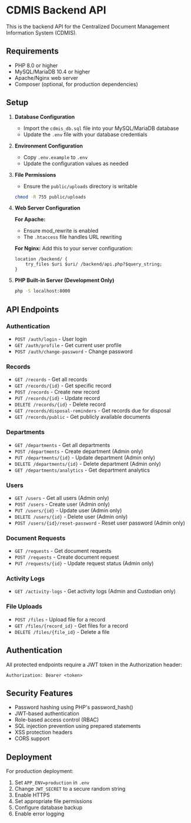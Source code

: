 # CDMIS Backend API

This is the backend API for the Centralized Document Management Information System (CDMIS).

## Requirements

- PHP 8.0 or higher
- MySQL/MariaDB 10.4 or higher
- Apache/Nginx web server
- Composer (optional, for production dependencies)

## Setup

1. **Database Configuration**
   - Import the `cdmis_db.sql` file into your MySQL/MariaDB database
   - Update the `.env` file with your database credentials

2. **Environment Configuration**
   - Copy `.env.example` to `.env`
   - Update the configuration values as needed

3. **File Permissions**
   - Ensure the `public/uploads` directory is writable
   ```bash
   chmod -R 755 public/uploads
   ```

4. **Web Server Configuration**
   
   **For Apache:**
   - Ensure mod_rewrite is enabled
   - The `.htaccess` file handles URL rewriting
   
   **For Nginx:**
   Add this to your server configuration:
   ```nginx
   location /backend/ {
       try_files $uri $uri/ /backend/api.php?$query_string;
   }
   ```

5. **PHP Built-in Server (Development Only)**
   ```bash
   php -S localhost:8000
   ```

## API Endpoints

### Authentication
- `POST /auth/login` - User login
- `GET /auth/profile` - Get current user profile
- `POST /auth/change-password` - Change password

### Records
- `GET /records` - Get all records
- `GET /records/{id}` - Get specific record
- `POST /records` - Create new record
- `PUT /records/{id}` - Update record
- `DELETE /records/{id}` - Delete record
- `GET /records/disposal-reminders` - Get records due for disposal
- `GET /records/public` - Get publicly available documents

### Departments
- `GET /departments` - Get all departments
- `POST /departments` - Create department (Admin only)
- `PUT /departments/{id}` - Update department (Admin only)
- `DELETE /departments/{id}` - Delete department (Admin only)
- `GET /departments/analytics` - Get department analytics

### Users
- `GET /users` - Get all users (Admin only)
- `POST /users` - Create user (Admin only)
- `PUT /users/{id}` - Update user (Admin only)
- `DELETE /users/{id}` - Delete user (Admin only)
- `POST /users/{id}/reset-password` - Reset user password (Admin only)

### Document Requests
- `GET /requests` - Get document requests
- `POST /requests` - Create document request
- `PUT /requests/{id}` - Update request status (Admin only)

### Activity Logs
- `GET /activity-logs` - Get activity logs (Admin and Custodian only)

### File Uploads
- `POST /files` - Upload file for a record
- `GET /files/{record_id}` - Get files for a record
- `DELETE /files/{file_id}` - Delete a file

## Authentication

All protected endpoints require a JWT token in the Authorization header:
```
Authorization: Bearer <token>
```

## Security Features

- Password hashing using PHP's password_hash()
- JWT-based authentication
- Role-based access control (RBAC)
- SQL injection prevention using prepared statements
- XSS protection headers
- CORS support

## Deployment

For production deployment:

1. Set `APP_ENV=production` in `.env`
2. Change `JWT_SECRET` to a secure random string
3. Enable HTTPS
4. Set appropriate file permissions
5. Configure database backup
6. Enable error logging

